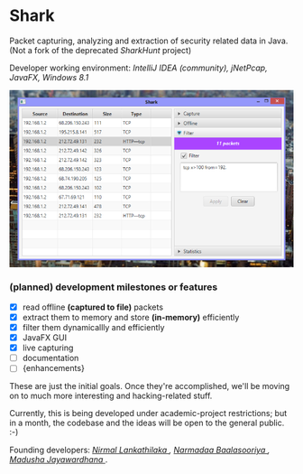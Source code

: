 Shark
=====

Packet capturing, analyzing and extraction of security related data in Java.
(Not a fork of the deprecated *SharkHunt* project)

Developer working environment: _IntelliJ IDEA (community), jNetPcap, JavaFX, Windows 8.1_

![ A screenshot of Shark ](content/screenshot-1.png)

### (planned) development milestones or **features**

- [x] read offline **(captured to file)** packets
- [x] extract them to memory and store **(in-memory)** efficiently
- [x] filter them dynamicallly and efficiently
- [x] JavaFX GUI
- [x] live capturing
- [ ] documentation
- [ ] {enhancements}

These are just the initial goals. Once they're accomplished, we'll be moving on to much more interesting and hacking-related stuff.

Currently, this is being developed under academic-project restrictions; but in a month, 
the codebase and the ideas will be open to the general public. :-)

Founding developers: _[ Nirmal Lankathilaka ](https://github.com/NirmalL "Nirmal's GitHub"), [ Narmadaa Baalasooriya ](https://github.com/NarmadaBalasooriya "Narmada's GitHub"), [ Madusha Jayawardhana ](https://github.com/madushaj "Madusha's GitHub")_.

